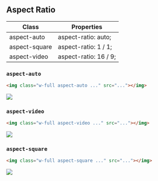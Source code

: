 ## Aspect Ratio

| Class         | Properties            |
| ------------- | --------------------- |
| aspect-auto   | aspect-ratio: auto;   |
| aspect-square | aspect-ratio: 1 / 1;  |
| aspect-video  | aspect-ratio: 16 / 9; |

### `aspect-auto` 

```html
<img class="w-full aspect-auto ..." src="..."></img>
```

<img class="w-full aspect-auto rounded-lg" src="https://images.unsplash.com/photo-1434394354979-a235cd36269d?ixlib=rb-1.2.1&amp;ixid=MnwxMjA3fDB8MHxwaG90by1wYWdlfHx8fGVufDB8fHx8&amp;auto=format&amp;fit=crop&amp;w=2902&amp;q=80"/>

### `aspect-video` 

```html
<img class="w-full aspect-video ..." src="..."></img>
```

<img class="w-full aspect-video rounded-lg" src="https://images.unsplash.com/photo-1611605645802-c21be743c321?ixlib=rb-1.2.1&amp;ixid=MnwxMjA3fDB8MHxwaG90by1wYWdlfHx8fGVufDB8fHx8&amp;auto=format&amp;fit=crop&amp;w=2940&amp;q=80">


### `aspect-square` 
```html
<img class="w-full aspect-square ..." src="..."></img>
```

<img class="w-full aspect-square rounded-lg" src="https://images.unsplash.com/photo-1434394354979-a235cd36269d?ixlib=rb-1.2.1&amp;ixid=MnwxMjA3fDB8MHxwaG90by1wYWdlfHx8fGVufDB8fHx8&amp;auto=format&amp;fit=crop&amp;w=2902&amp;q=80"/>
  
